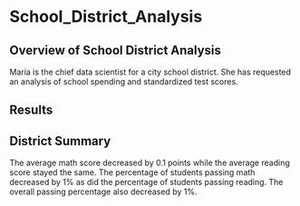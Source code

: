# School_District_Analysis
## Overview of School District Analysis
Maria is the chief data scientist for a city school district. She has requested an analysis of school spending and standardized test scores.
## Results
## District Summary
The average math score decreased by 0.1 points while the average reading score stayed the same. The percentage of students passing math decreased by 1% as did the percentage of students passing reading. The overall passing percentage also decreased by 1%.
